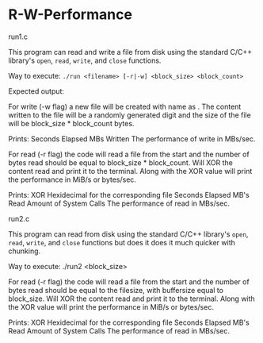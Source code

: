 # R-W-Performance

run1.c

This program can read and write a file from disk using the standard C/C++ library's `open`, `read`, `write`, and `close` functions.

Way to execute: 
`./run <filename> [-r|-w] <block_size> <block_count>` 

Expected output: 

For write (-w flag) a new file will be created with name as <filename>. 
The content written to the file will be a randomly generated digit and the size of the file will be block_size * block_count bytes.  

Prints: 
Seconds Elapsed
MBs Written
The performance of write in MBs/sec.

For read (-r flag) the code will read a file from the start and the number of bytes read should be equal to block_size * block_count. 
Will XOR the content read and print it to the terminal. Along with the XOR value will print the performance in MiB/s or bytes/sec.

Prints:
XOR Hexidecimal for the corresponding file
Seconds Elapsed
MB's Read
Amount of System Calls
The performance of read in MBs/sec.


run2.c

This program can read from disk using the standard C/C++ library's `open`, `read`, `write`, and `close` functions but does it does it much quicker with chunking.

Way to execute: 
./run2 <filename> <block_size>  

For read (-r flag) the code will read a file from the start and the number of bytes read should be equal to the filesize, with buffersize equal to block_size. 
Will XOR the content read and print it to the terminal. Along with the XOR value will print the performance in MiB/s or bytes/sec.

Prints:
XOR Hexidecimal for the corresponding file
Seconds Elapsed
MB's Read
Amount of System Calls
The performance of read in MBs/sec.
